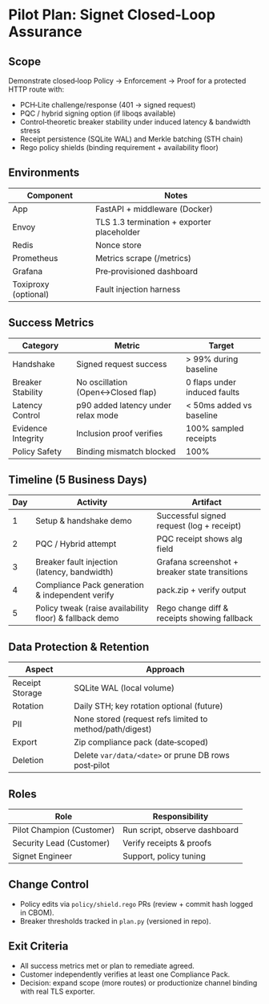 # Pilot Plan: Signet Closed‑Loop Assurance

## Scope
Demonstrate closed‑loop Policy → Enforcement → Proof for a protected HTTP route with:
- PCH‑Lite challenge/response (401 → signed request)
- PQC / hybrid signing option (if liboqs available)
- Control‑theoretic breaker stability under induced latency & bandwidth stress
- Receipt persistence (SQLite WAL) and Merkle batching (STH chain)
- Rego policy shields (binding requirement + availability floor)

## Environments
| Component | Notes |
|-----------|-------|
| App | FastAPI + middleware (Docker) |
| Envoy | TLS 1.3 termination + exporter placeholder |
| Redis | Nonce store |
| Prometheus | Metrics scrape (/metrics) |
| Grafana | Pre‑provisioned dashboard |
| Toxiproxy (optional) | Fault injection harness |

## Success Metrics
| Category | Metric | Target |
|----------|--------|--------|
| Handshake | Signed request success | > 99% during baseline |
| Breaker Stability | No oscillation (Open↔Closed flap) | 0 flaps under induced faults |
| Latency Control |  p90 added latency under relax mode | < 50ms added vs baseline |
| Evidence Integrity | Inclusion proof verifies | 100% sampled receipts |
| Policy Safety | Binding mismatch blocked | 100% |

## Timeline (5 Business Days)
| Day | Activity | Artifact |
|-----|----------|----------|
| 1 | Setup & handshake demo | Successful signed request (log + receipt) |
| 2 | PQC / Hybrid attempt | PQC receipt shows alg field |
| 3 | Breaker fault injection (latency, bandwidth) | Grafana screenshot + breaker state transitions |
| 4 | Compliance Pack generation & independent verify | pack.zip + verify output |
| 5 | Policy tweak (raise availability floor) & fallback demo | Rego change diff & receipts showing fallback |

## Data Protection & Retention
| Aspect | Approach |
|--------|----------|
| Receipt Storage | SQLite WAL (local volume) |
| Rotation | Daily STH; key rotation optional (future) |
| PII | None stored (request refs limited to method/path/digest) |
| Export | Zip compliance pack (date‑scoped) |
| Deletion | Delete `var/data/<date>` or prune DB rows post‑pilot |

## Roles
| Role | Responsibility |
|------|----------------|
| Pilot Champion (Customer) | Run script, observe dashboard |
| Security Lead (Customer) | Verify receipts & proofs |
| Signet Engineer | Support, policy tuning |

## Change Control
- Policy edits via `policy/shield.rego` PRs (review + commit hash logged in CBOM).
- Breaker thresholds tracked in `plan.py` (versioned in repo).

## Exit Criteria
- All success metrics met or plan to remediate agreed.
- Customer independently verifies at least one Compliance Pack.
- Decision: expand scope (more routes) or productionize channel binding with real TLS exporter.
